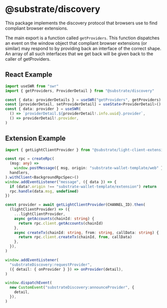 # @substrate/discovery

This package implements the discovery protocol that browsers use to find compliant browser extensions.

The main export is a function called `getProviders`. This function dispatches an event on the window object
that compliant browser extensions (or similar) may respond to by providing back an interface of the
correct shape. An array of all such interfaces that we get back will be given back to the caller of
getProviders.

## React Example

```ts
import useSWR from "swr"
import { getProviders, ProviderDetail } from "@substrate/discovery"

const { data: providerDetails } = useSWR("getProviders", getProviders)
const [providerDetail, setProviderDetail] = useState<ProviderDetail>()
const { data: provider } = useSWR(
  () => `providerDetail.${providerDetail!.info.uuid}.provider`,
  () => providerDetail!.provider,
)
```

## Extension Example

```ts
import { getLightClientProvider } from "@substrate/light-client-extension-helpers/web-page"

const rpc = createRpc(
  (msg: any) =>
    window.postMessage({ msg, origin: "substrate-wallet-template/web" }),
  handlers,
).withClient<BackgroundRpcSpec>()
window.addEventListener("message", ({ data }) => {
  if (data?.origin !== "substrate-wallet-template/extension") return
  rpc.handle(data.msg, undefined)
})

const provider = await getLightClientProvider(CHANNEL_ID).then(
  (lightClientProvider) => ({
    ...lightClientProvider,
    async getAccounts(chainId: string) {
      return rpc.client.getAccounts(chainId)
    },
    async createTx(chainId: string, from: string, callData: string) {
      return rpc.client.createTx(chainId, from, callData)
    },
  }),
)

window.addEventListener(
  "substrateDiscovery:requestProvider",
  ({ detail: { onProvider } }) => onProvider(detail),
)

window.dispatchEvent(
  new CustomEvent("substrateDiscovery:announceProvider", {
    detail,
  }),
)
```
